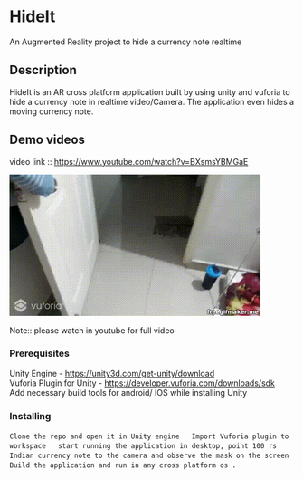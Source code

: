 # HideIt
An Augmented Reality project to hide a currency note realtime

## Description
HideIt is an AR cross platform application built by using unity and vuforia to hide a currency note in realtime video/Camera. The application even hides a moving currency note.

## Demo videos
video link :: https://www.youtube.com/watch?v=BXsmsYBMGaE

![Alt Text](https://github.com/sameer2800/HideIt/blob/master/freegifmaker.me_2cWiz.gif)

Note:: please watch in  youtube for full video


### Prerequisites
Unity Engine - https://unity3d.com/get-unity/download  
Vuforia Plugin for Unity - https://developer.vuforia.com/downloads/sdk  
Add necessary build tools for android/ IOS while installing Unity  

### Installing
`Clone the repo and open it in Unity engine  
Import Vuforia plugin to workspace  
start running the application in desktop, point 100 rs Indian currency note to the camera and observe the mask on the screen  
Build the application and run in any cross platform os . `





